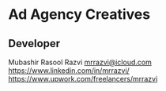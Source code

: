 # Ad Agency Creatives

## Developer

Mubashir Rasool Razvi <mrrazvi@icloud.com>  
https://www.linkedin.com/in/mrrazvi/  
https://www.upwork.com/freelancers/mrrazvi
